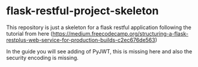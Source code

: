 # flask-restful-project-skeleton

This repository is just a skeleton for a flask restful application following the tutorial from here (https://medium.freecodecamp.org/structuring-a-flask-restplus-web-service-for-production-builds-c2ec676de563)

In the guide you will see adding of PyJWT, this is missing here and also the security encoding is missing.